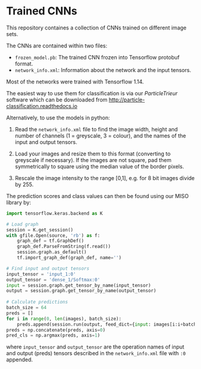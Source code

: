 # Trained CNNs

This repository containes a collection of CNNs trained on different image sets.

The CNNs are contained within two files:

- `frozen_model.pb`: The trained CNN frozen into Tensorflow protobuf format.
- `network_info.xml`: Information about the network and the input tensors.

Most of the networks were trained with Tensorflow 1.14.

The easiest way to use them for classification is via our _ParticleTrieur_ software which can be downloaded from http://particle-classification.readthedocs.io

Alternatively, to use the models in python:

1. Read the `network_info.xml` file to find the image width, height and number of channels (1 = greyscale, 3 = colour), and the names of the input and output tensors.

2. Load your images and resize them to this format (converting to greyscale if necessary). If the images are not square, pad them symmetrically to square using the median value of the border pixels.

3. Rescale the image intensity to the range \[0,1\], e.g. for 8 bit images divide by 255.

The prediction scores and class values can then be found using our MISO library by:
```python
import tensorflow.keras.backend as K

# Load graph
session = K.get_session()
with gfile.Open(source, 'rb') as f:
    graph_def = tf.GraphDef()
    graph_def.ParseFromString(f.read())
    session.graph.as_default()
    tf.import_graph_def(graph_def, name='')

# Find input and output tensors
input_tensor = 'input_1:0'
output_tensor = 'dense_1/Softmax:0'
input = session.graph.get_tensor_by_name(input_tensor)
output = session.graph.get_tensor_by_name(output_tensor)
    
# Calculate predictions
batch_size = 64
preds = []
for i in range(0, len(images), batch_size):
    preds.append(session.run(output, feed_dict={input: images[i:i+batch_size]}))
preds = np.concatenate(preds, axis=0)
pred_cls = np.argmax(preds, axis=1)
```
where `input_tensor` and `output_tensor` are the operation names of input and output (preds) tensors described in the `network_info.xml` file with `:0` appended.
